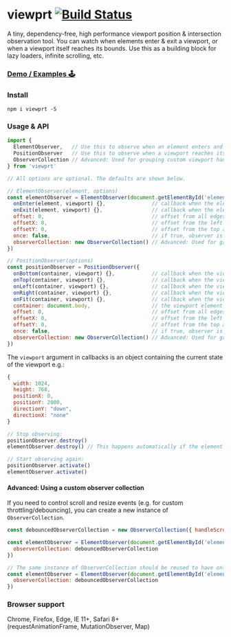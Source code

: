 # viewprt [![Build Status](https://travis-ci.org/gpoitch/viewprt.svg)](https://travis-ci.org/gpoitch/viewprt)

A tiny, dependency-free, high performance viewport position & intersection observation tool. You can watch when elements enter & exit a viewport, or when a viewport itself reaches its bounds. Use this as a building block for lazy loaders, infinite scrolling, etc.

### [Demo / Examples 🕹](https://rawgit.com/gpoitch/viewprt/master/demos/index.html)

### Install

```
npm i viewprt -S
```

### Usage & API

<!-- prettier-ignore-start -->
```js
import {
  ElementObserver,   // Use this to observe when an element enters and exits the viewport
  PositionObserver   // Use this to observe when a viewport reaches its bounds
  ObserverCollection // Advanced: Used for grouping custom viewport handling
} from 'viewprt'

// All options are optional. The defaults are shown below.

// ElementObserver(element, options)
const elementObserver = ElementObserver(document.getElementById('element'), {
  onEnter(element, viewport) {},               // callback when the element enters the viewport
  onExit(element, viewport) {},                // callback when the element exits the viewport
  offset: 0,                                   // offset from all edges of the viewport in pixels
  offsetX: 0,                                  // offset from the left and right edges of the viewport in pixels
  offsetY: 0,                                  // offset from the top and bottom edges of the viewport in pixels
  once: false,                                 // if true, observer is detroyed after first callback is triggered
  observerCollection: new ObserverCollection() // Advanced: Used for grouping custom viewport handling
})

// PositionObserver(options)
const positionObserver = PositionObserver({
  onBottom(container, viewport) {},            // callback when the viewport reaches the bottom
  onTop(container, viewport) {},               // callback when the viewport reaches the top
  onLeft(container, viewport) {},              // callback when the viewport reaches the left
  onRight(container, viewport) {},             // callback when the viewport reaches the right
  onFit(container, viewport) {},               // callback when the viewport contents fit within the container without having to scroll
  container: document.body,                    // the viewport element to observe the position of
  offset: 0,                                   // offset from all edges of the viewport in pixels
  offsetX: 0,                                  // offset from the left and right edges of the viewport in pixels
  offsetY: 0,                                  // offset from the top and bottom edges of the viewport in pixels
  once: false,                                 // if true, observer is detroyed after first callback is triggered
  observerCollection: new ObserverCollection() // Advanced: Used for grouping custom viewport handling
})
```
<!-- prettier-ignore-end -->

The `viewport` argument in callbacks is an object containing the current state of the viewport e.g.:

```js
{
  width: 1024,
  height: 768,
  positionX: 0,
  positionY: 2000,
  directionY: "down",
  directionX: "none"
}
```

```js
// Stop observing:
positionObserver.destroy()
elementObserver.destroy() // This happens automatically if the element is removed from the DOM

// Start observing again:
positionObserver.activate()
elementObserver.activate()
```

#### Advanced: Using a custom observer collection

If you need to control scroll and resize events (e.g. for custom throttling/debouncing), you can create a new instance of `ObserverCollection`.

```js
const debouncedObserverCollection = new ObserverCollection({ handleScrollResize: (h) => debounce(h, 300) })

const elementObserver = ElementObserver(document.getElementById('element1'), {
  observerCollection: debouncedObserverCollection
})

// The same instance of ObserverCollection should be reused to have only one scroll and resize event
const elementObserver = ElementObserver(document.getElementById('element2'), {
  observerCollection: debouncedObserverCollection
})
```

### Browser support

Chrome, Firefox, Edge, IE 11+, Safari 8+  
(requestAnimationFrame, MutationObserver, Map)
